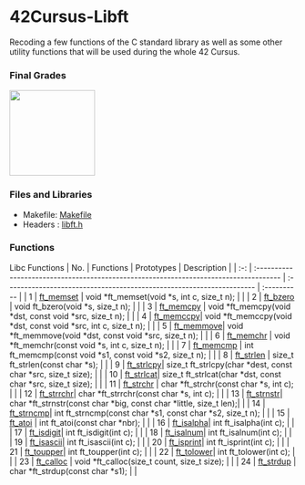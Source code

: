 # 42Cursus-Libft
Recoding a few functions of the C standard library as well as some other utility functions that will be used during the whole 42 Cursus.

[//]: # (This page have to be re-organised, I don't like the current pattern!)

### Final Grades
<image src = "https://user-images.githubusercontent.com/76621210/124388123-fb969900-dd13-11eb-8bed-d352d04c653c.png" width=150>

### Files and Libraries
- Makefile: [Makefile](https://github.com/kaizhelim/42Cursus-Libft/blob/main/libft/README.md)
- Headers : [libft.h](https://github.com/kaizhelim/42Cursus-Libft/blob/main/libft/README.md)

### Functions

Libc Functions
| No. | Functions                                                                             | Prototypes                                                            | Description |
| :-: | :------------------------------------------------------------------------------------ | :-------------------------------------------------------------------- | :---------- |
|  1  | [ft_memset](https://github.com/kaizhelim/42Cursus-Libft/blob/main/libft/ft_memset.c)  | void \*ft_memset(void \*s, int c, size_t n);                          |      |
|  2  | [ft_bzero](https://github.com/kaizhelim/42Cursus-Libft/blob/main/libft/ft_bzero.c)    | void ft_bzero(void \*s, size_t n);                                    |      |
|  3  | [ft_memcpy](https://github.com/kaizhelim/42Cursus-Libft/blob/main/libft/ft_memcpy.c)  | void \*ft_memcpy(void \*dst, const void \*src, size_t n);             |      |
|  4  | [ft_memccpy](https://github.com/kaizhelim/42Cursus-Libft/blob/main/libft/ft_memccpy.c)| void \*ft_memccpy(void \*dst, const void \*src, int c, size_t n);     |      |
|  5  | [ft_memmove](https://github.com/kaizhelim/42Cursus-Libft/blob/main/libft/ft_memmove.c)| void \*ft_memmove(void \*dst, const void \*src, size_t n);            |      |
|  6  | [ft_memchr](https://github.com/kaizhelim/42Cursus-Libft/blob/main/libft/ft_memchr.c)  | void \*ft_memchr(const void \*s, int c, size_t n);                    |      |
|  7  | [ft_memcmp](https://github.com/kaizhelim/42Cursus-Libft/blob/main/libft/ft_memcmp.c)  | int	ft_memcmp(const void \*s1, const void \*s2, size_t n);            |      |
|  8  | [ft_strlen](https://github.com/kaizhelim/42Cursus-Libft/blob/main/libft/ft_strlen.c)  | size_t	ft_strlen(const char \*s);                                    |      |
|  9  | [ft_strlcpy](https://github.com/kaizhelim/42Cursus-Libft/blob/main/libft/ft_strlcpy.c)| size_t	ft_strlcpy(char \*dest, const char \*src, size_t size);       |      |
|  10 | [ft_strlcat](https://github.com/kaizhelim/42Cursus-Libft/blob/main/libft/ft_strlcat.c)| size_t	ft_strlcat(char \*dst, const char \*src, size_t size);        |      |
|  11 | [ft_strchr](https://github.com/kaizhelim/42Cursus-Libft/blob/main/libft/ft_strchr.c)  | char	\*ft_strchr(const char \*s, int c);                             |      |
|  12 | [ft_strrchr](https://github.com/kaizhelim/42Cursus-Libft/blob/main/libft/ft_strrchr.c)| char	\*ft_strrchr(const char \*s, int c);                            |      |
|  13 | [ft_strnstr](https://github.com/kaizhelim/42Cursus-Libft/blob/main/libft/ft_strnstr.c)| char	\*ft_strnstr(const char \*big, const char \*little, size_t len);|      |
|  14 | [ft_strncmp](https://github.com/kaizhelim/42Cursus-Libft/blob/main/libft/ft_strncmp.c)| int		ft_strncmp(const char \*s1, const char \*s2, size_t n);         |      |
|  15 | [ft_atoi](https://github.com/kaizhelim/42Cursus-Libft/blob/main/libft/ft_atoi.c)      | int		ft_atoi(const char \*nbr);                                      |      |
|  16 | [ft_isalpha](https://github.com/kaizhelim/42Cursus-Libft/blob/main/libft/ft_isalpha.c)| int		ft_isalpha(int c);                                              |      |
|  17 | [ft_isdigit](https://github.com/kaizhelim/42Cursus-Libft/blob/main/libft/ft_isdigit.c)| int		ft_isdigit(int c);                                              |      |
|  18 | [ft_isalnum](https://github.com/kaizhelim/42Cursus-Libft/blob/main/libft/ft_isalnum.c)| int		ft_isalnum(int c);                                              |      |
|  19 | [ft_isascii](https://github.com/kaizhelim/42Cursus-Libft/blob/main/libft/ft_isascii.c)| int		ft_isascii(int c);                                              |      |
|  20 | [ft_isprint](https://github.com/kaizhelim/42Cursus-Libft/blob/main/libft/ft_isprint.c)| int		ft_isprint(int c);                                              |      |
|  21 | [ft_toupper](https://github.com/kaizhelim/42Cursus-Libft/blob/main/libft/ft_toupper.c)| int		ft_toupper(int c);                                              |      |
|  22 | [ft_tolower](https://github.com/kaizhelim/42Cursus-Libft/blob/main/libft/ft_tolower.c)| int		ft_tolower(int c);                                              |      |
|  23 | [ft_calloc](https://github.com/kaizhelim/42Cursus-Libft/blob/main/libft/ft_calloc.c)  | void	\*ft_calloc(size_t count, size_t size);                         |      |
|  24 | [ft_strdup](https://github.com/kaizhelim/42Cursus-Libft/blob/main/libft/ft_strdup.c)  | char	\*ft_strdup(const char \*s1);                                   |      |


